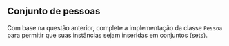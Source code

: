 ## Conjunto de pessoas

Com base na questão anterior, complete a implementação da classe `Pessoa` para permitir que suas instâncias sejam inseridas em conjuntos (sets).